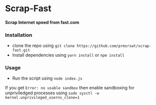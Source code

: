 # Scrap-Fast
#### Scrap Internet speed from fast.com

### Installation
- clone the repo using `git clone https://github.com/prmsrswt/scrap-fast.git`
- Install dependencies using `yarn install` or `npm install`

### Usage
- Run the script using `node index.js`

If you get `Error: no usable sandbox` then enable sandboxing for unpriviledged processes using `sudo sysctl -w kernel.unprivileged_userns_clone=1`